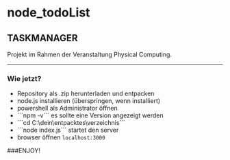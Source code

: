 # node_todoList

## TASKMANAGER

Projekt im Rahmen der Veranstaltung Physical Computing.

---

### Wie jetzt?

- Repository als .zip herunterladen und entpacken
- node.js installieren (überspringen, wenn installiert)
- powershell als Administrator öffnen
- ´´´npm -v´´´  es sollte eine Version angezeigt werden
- ´´´cd C:\dein\entpacktes\verzeichnis\```
- ´´´node index.js´´´  startet den server
- browser öffnen ```localhost:3000```

###ENJOY!
